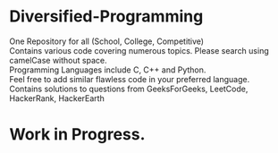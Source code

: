 # Diversified-Programming
One Repository for all (School, College, Competitive)
<br>Contains various code covering numerous topics. Please search using camelCase without space.
<br>Programming Languages include C, C++ and Python.
<br>Feel free to add similar flawless code in your preferred language.
<br>Contains solutions to questions from GeeksForGeeks, LeetCode, HackerRank, HackerEarth
# Work in Progress.
